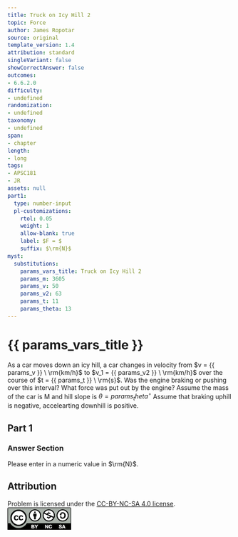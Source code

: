 ```yaml
---
title: Truck on Icy Hill 2
topic: Force
author: James Ropotar
source: original
template_version: 1.4
attribution: standard
singleVariant: false
showCorrectAnswer: false
outcomes:
- 6.6.2.0
difficulty:
- undefined
randomization:
- undefined
taxonomy:
- undefined
span:
- chapter
length:
- long
tags:
- APSC181
- JR
assets: null
part1:
  type: number-input
  pl-customizations:
    rtol: 0.05
    weight: 1
    allow-blank: true
    label: $F = $
    suffix: $\rm{N}$
myst:
  substitutions:
    params_vars_title: Truck on Icy Hill 2
    params_m: 3605
    params_v: 50
    params_v2: 63
    params_t: 11
    params_theta: 13
---
```

# {{ params_vars_title }}
As a car moves down an icy hill, a car changes in velocity from $v = {{ params_v }} \ \rm{km/h}$ to $v_1 = {{ params_v2 }} \ \rm{km/h}$ over the course of $t = {{ params_t }} \ \rm{s}$.
Was the engine braking or pushing over this interval?
What force was put out by the engine?
Assume the mass of the car is M and hill slope is $\theta = {{ params_theta }}^{\circ}$
Assume that braking uphill is negative, accelearting downhill is positive.

## Part 1

### Answer Section

Please enter in a numeric value in $\rm{N}$.

## Attribution

Problem is licensed under the [CC-BY-NC-SA 4.0 license](https://creativecommons.org/licenses/by-nc-sa/4.0/).<br> ![The Creative Commons 4.0 license requiring attribution-BY, non-commercial-NC, and share-alike-SA license.](https://raw.githubusercontent.com/firasm/bits/master/by-nc-sa.png)